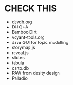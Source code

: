 # CHECK THIS

 - devdh.org
 - DH Q+A
 - Bamboo Dirt
 - voyant-tools.org
 - Java GUI for topic modelling
 - storymap.js
 - reveal.js
 - slid.es
 - tabula
 - carto.db
 - RAW from desity design
 - Palladio